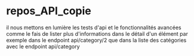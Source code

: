 # repos_API_copie
il nous mettons en lumière les tests d'api et le fonctionnalités avancées comme le fais de lister plus d'informations dans le détail d'un élément par exemple dans le endpoint api/category/2 que dans la liste des catégories avec le endpoint api/category
